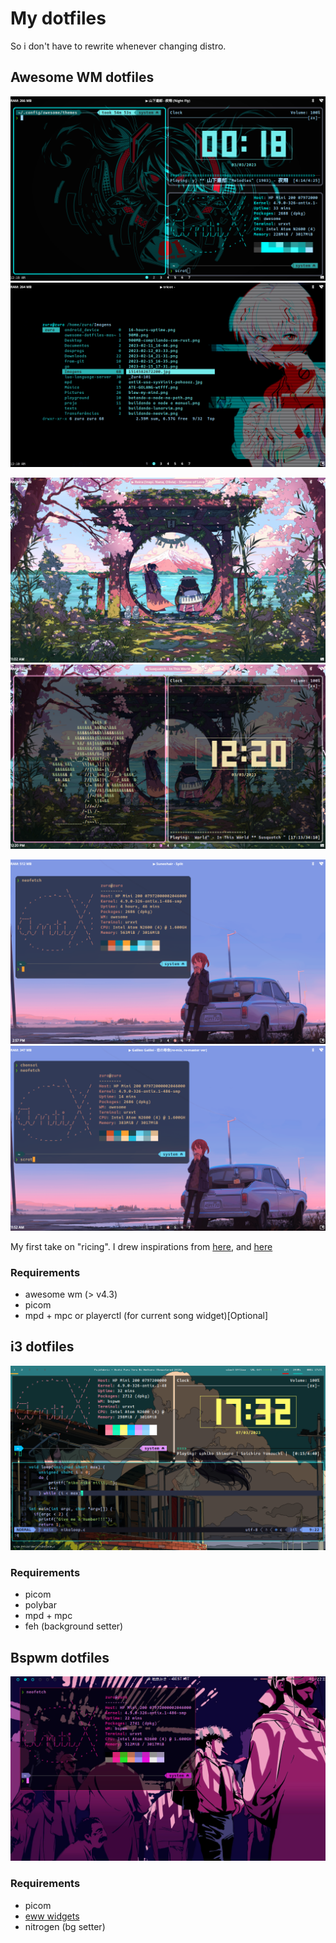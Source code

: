 # My dotfiles
So i don't have to rewrite whenever changing distro. 

## Awesome WM dotfiles

![dark blue theme](./screenshots/dark_blue.png)
![dar blue theme](./screenshots/db2.png)

![sakura theme](./screenshots/sakura1.png)
![sakura theme](./screenshots/sakura2.png)

![norm theme](./screenshots/norm.png)
![norm theme](./screenshots/norm2.png)

My first take on "ricing". I drew inspirations from [here](https://github.com/WillPower3309/awesome-dotfiles), and [here](https://github.com/anhsirk0/awesome-config/)


### Requirements
 - awesome wm (> v4.3)
 - picom 
 - mpd + mpc or playerctl (for current song widget)[Optional] 

## i3 dotfiles
![polybar theme](./screenshots/polybar.png)

### Requirements
 - picom
 - polybar
 - mpd + mpc
 - feh (background setter)

## Bspwm dotfiles
![bspwm eww theme](./screenshots/bspwm-sakura-spike.png)

### Requirements
 - picom
 - [eww widgets](https://elkowar.github.io/eww)
 - nitrogen (bg setter)
